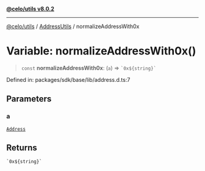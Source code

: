 [**@celo/utils v8.0.2**](../../../../README.md)

***

[@celo/utils](../../../../README.md) / [AddressUtils](../README.md) / normalizeAddressWith0x

# Variable: normalizeAddressWith0x()

> `const` **normalizeAddressWith0x**: (`a`) => `` `0x${string}` ``

Defined in: packages/sdk/base/lib/address.d.ts:7

## Parameters

### a

[`Address`](../type-aliases/Address.md)

## Returns

`` `0x${string}` ``
